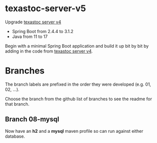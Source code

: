 # texastoc-server-v5

Upgrade [texastoc server v4](https://github.com/gpratte/texastoc-v4-integration-testing)

* Spring Boot from 2.4.4 to 3.1.2
* Java from 11 to 17

Begin with a minimal Spring Boot application and build it up bit by bit
by adding in the code
from [texastoc server v4](https://github.com/gpratte/texastoc-v4-integration-testing).

# Branches

The branch labels are prefixed in the order they were developed (e.g. 01, 02, ...).

Choose the branch from the github list of branches to see the readme for that branch.

## Branch 08-mysql

Now have an **h2** and a **mysql** maven profile so can run against either database.